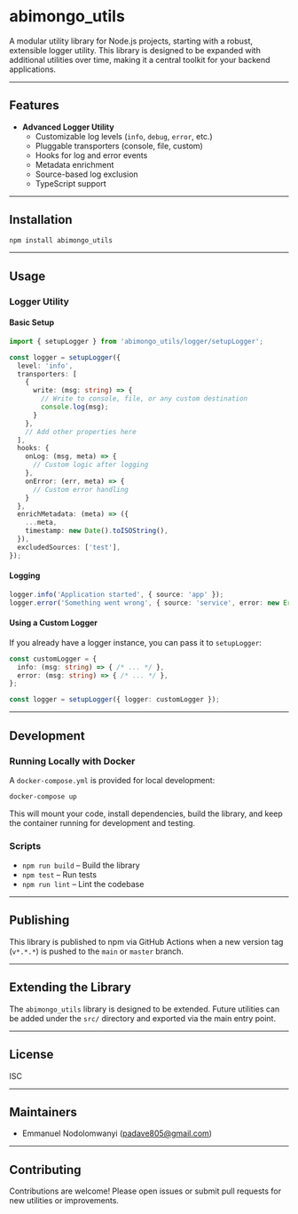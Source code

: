 # abimongo_utils

A modular utility library for Node.js projects, starting with a robust, extensible logger utility. This library is designed to be expanded with additional utilities over time, making it a central toolkit for your backend applications.

---

## Features

- **Advanced Logger Utility**  
  - Customizable log levels (`info`, `debug`, `error`, etc.)
  - Pluggable transporters (console, file, custom)
  - Hooks for log and error events
  - Metadata enrichment
  - Source-based log exclusion
  - TypeScript support

---

## Installation

```sh
npm install abimongo_utils
```

---

## Usage

### Logger Utility

#### Basic Setup

```typescript
import { setupLogger } from 'abimongo_utils/logger/setupLogger';

const logger = setupLogger({
  level: 'info',
  transporters: [
    {
      write: (msg: string) => {
        // Write to console, file, or any custom destination
        console.log(msg);
      }
    },
    // Add other properties here
  ],
  hooks: {
    onLog: (msg, meta) => {
      // Custom logic after logging
    },
    onError: (err, meta) => {
      // Custom error handling
    }
  },
  enrichMetadata: (meta) => ({
    ...meta,
    timestamp: new Date().toISOString(),
  }),
  excludedSources: ['test'],
});
```

#### Logging

```typescript
logger.info('Application started', { source: 'app' });
logger.error('Something went wrong', { source: 'service', error: new Error('fail') });
```

#### Using a Custom Logger

If you already have a logger instance, you can pass it to `setupLogger`:

```typescript
const customLogger = {
  info: (msg: string) => { /* ... */ },
  error: (msg: string) => { /* ... */ },
};

const logger = setupLogger({ logger: customLogger });
```

---

## Development

### Running Locally with Docker

A `docker-compose.yml` is provided for local development:

```sh
docker-compose up
```

This will mount your code, install dependencies, build the library, and keep the container running for development and testing.

### Scripts

- `npm run build` – Build the library
- `npm test` – Run tests
- `npm run lint` – Lint the codebase

---

## Publishing

This library is published to npm via GitHub Actions when a new version tag (`v*.*.*`) is pushed to the `main` or `master` branch.

---

## Extending the Library

The `abimongo_utils` library is designed to be extended. Future utilities can be added under the `src/` directory and exported via the main entry point.

---

## License

ISC

---

## Maintainers

- Emmanuel Nodolomwanyi ([padave805@gmail.com](mailto:padave805@gmail.com))

---

## Contributing

Contributions are welcome! Please open issues or submit pull requests for new utilities or improvements.
